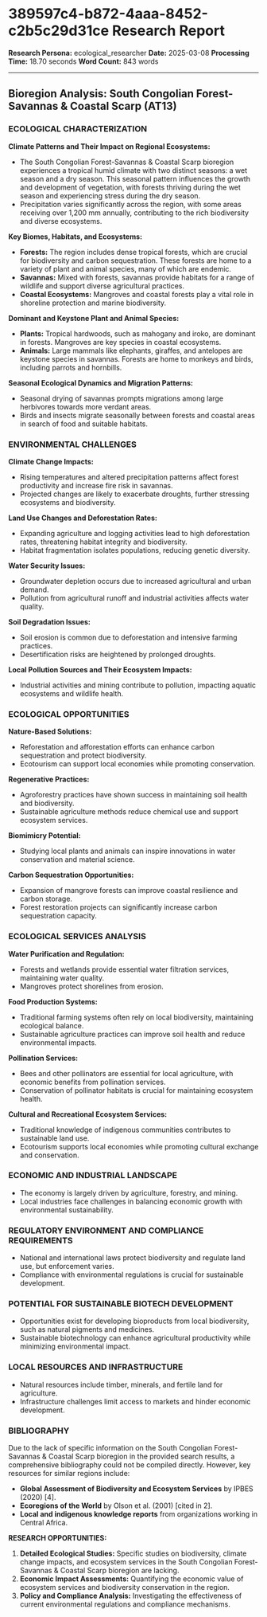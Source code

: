 # 389597c4-b872-4aaa-8452-c2b5c29d31ce Research Report

**Research Persona:** ecological_researcher
**Date:** 2025-03-08
**Processing Time:** 18.70 seconds
**Word Count:** 843 words

---

## Bioregion Analysis: South Congolian Forest-Savannas & Coastal Scarp (AT13)

### ECOLOGICAL CHARACTERIZATION

**Climate Patterns and Their Impact on Regional Ecosystems:**
- The South Congolian Forest-Savannas & Coastal Scarp bioregion experiences a tropical humid climate with two distinct seasons: a wet season and a dry season. This seasonal pattern influences the growth and development of vegetation, with forests thriving during the wet season and experiencing stress during the dry season.
- Precipitation varies significantly across the region, with some areas receiving over 1,200 mm annually, contributing to the rich biodiversity and diverse ecosystems.

**Key Biomes, Habitats, and Ecosystems:**
- **Forests:** The region includes dense tropical forests, which are crucial for biodiversity and carbon sequestration. These forests are home to a variety of plant and animal species, many of which are endemic.
- **Savannas:** Mixed with forests, savannas provide habitats for a range of wildlife and support diverse agricultural practices.
- **Coastal Ecosystems:** Mangroves and coastal forests play a vital role in shoreline protection and marine biodiversity.

**Dominant and Keystone Plant and Animal Species:**
- **Plants:** Tropical hardwoods, such as mahogany and iroko, are dominant in forests. Mangroves are key species in coastal ecosystems.
- **Animals:** Large mammals like elephants, giraffes, and antelopes are keystone species in savannas. Forests are home to monkeys and birds, including parrots and hornbills.

**Seasonal Ecological Dynamics and Migration Patterns:**
- Seasonal drying of savannas prompts migrations among large herbivores towards more verdant areas.
- Birds and insects migrate seasonally between forests and coastal areas in search of food and suitable habitats.

### ENVIRONMENTAL CHALLENGES

**Climate Change Impacts:**
- Rising temperatures and altered precipitation patterns affect forest productivity and increase fire risk in savannas.
- Projected changes are likely to exacerbate droughts, further stressing ecosystems and biodiversity.

**Land Use Changes and Deforestation Rates:**
- Expanding agriculture and logging activities lead to high deforestation rates, threatening habitat integrity and biodiversity.
- Habitat fragmentation isolates populations, reducing genetic diversity.

**Water Security Issues:**
- Groundwater depletion occurs due to increased agricultural and urban demand.
- Pollution from agricultural runoff and industrial activities affects water quality.

**Soil Degradation Issues:**
- Soil erosion is common due to deforestation and intensive farming practices.
- Desertification risks are heightened by prolonged droughts.

**Local Pollution Sources and Their Ecosystem Impacts:**
- Industrial activities and mining contribute to pollution, impacting aquatic ecosystems and wildlife health.

### ECOLOGICAL OPPORTUNITIES

**Nature-Based Solutions:**
- Reforestation and afforestation efforts can enhance carbon sequestration and protect biodiversity.
- Ecotourism can support local economies while promoting conservation.

**Regenerative Practices:**
- Agroforestry practices have shown success in maintaining soil health and biodiversity.
- Sustainable agriculture methods reduce chemical use and support ecosystem services.

**Biomimicry Potential:**
- Studying local plants and animals can inspire innovations in water conservation and material science.

**Carbon Sequestration Opportunities:**
- Expansion of mangrove forests can improve coastal resilience and carbon storage.
- Forest restoration projects can significantly increase carbon sequestration capacity.

### ECOLOGICAL SERVICES ANALYSIS

**Water Purification and Regulation:**
- Forests and wetlands provide essential water filtration services, maintaining water quality.
- Mangroves protect shorelines from erosion.

**Food Production Systems:**
- Traditional farming systems often rely on local biodiversity, maintaining ecological balance.
- Sustainable agriculture practices can improve soil health and reduce environmental impacts.

**Pollination Services:**
- Bees and other pollinators are essential for local agriculture, with economic benefits from pollination services.
- Conservation of pollinator habitats is crucial for maintaining ecosystem health.

**Cultural and Recreational Ecosystem Services:**
- Traditional knowledge of indigenous communities contributes to sustainable land use.
- Ecotourism supports local economies while promoting cultural exchange and conservation.

### ECONOMIC AND INDUSTRIAL LANDSCAPE

- The economy is largely driven by agriculture, forestry, and mining.
- Local industries face challenges in balancing economic growth with environmental sustainability.

### REGULATORY ENVIRONMENT AND COMPLIANCE REQUIREMENTS

- National and international laws protect biodiversity and regulate land use, but enforcement varies.
- Compliance with environmental regulations is crucial for sustainable development.

### POTENTIAL FOR SUSTAINABLE BIOTECH DEVELOPMENT

- Opportunities exist for developing bioproducts from local biodiversity, such as natural pigments and medicines.
- Sustainable biotechnology can enhance agricultural productivity while minimizing environmental impact.

### LOCAL RESOURCES AND INFRASTRUCTURE

- Natural resources include timber, minerals, and fertile land for agriculture.
- Infrastructure challenges limit access to markets and hinder economic development.

### BIBLIOGRAPHY

Due to the lack of specific information on the South Congolian Forest-Savannas & Coastal Scarp bioregion in the provided search results, a comprehensive bibliography could not be compiled directly. However, key resources for similar regions include:

- **Global Assessment of Biodiversity and Ecosystem Services** by IPBES (2020) [4].
- **Ecoregions of the World** by Olson et al. (2001) [cited in 2].
- **Local and indigenous knowledge reports** from organizations working in Central Africa.

**RESEARCH OPPORTUNITIES:**

1. **Detailed Ecological Studies:** Specific studies on biodiversity, climate change impacts, and ecosystem services in the South Congolian Forest-Savannas & Coastal Scarp bioregion are lacking.
2. **Economic Impact Assessments:** Quantifying the economic value of ecosystem services and biodiversity conservation in the region.
3. **Policy and Compliance Analysis:** Investigating the effectiveness of current environmental regulations and compliance mechanisms.